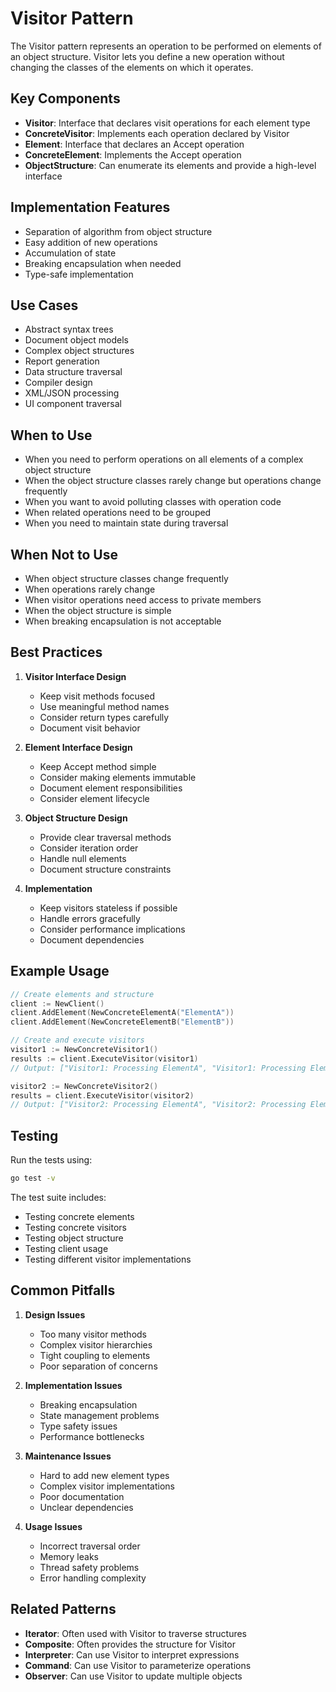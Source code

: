 # Visitor Pattern

The Visitor pattern represents an operation to be performed on elements of an object structure. Visitor lets you define a new operation without changing the classes of the elements on which it operates.

## Key Components

- **Visitor**: Interface that declares visit operations for each element type
- **ConcreteVisitor**: Implements each operation declared by Visitor
- **Element**: Interface that declares an Accept operation
- **ConcreteElement**: Implements the Accept operation
- **ObjectStructure**: Can enumerate its elements and provide a high-level interface

## Implementation Features

- Separation of algorithm from object structure
- Easy addition of new operations
- Accumulation of state
- Breaking encapsulation when needed
- Type-safe implementation

## Use Cases

- Abstract syntax trees
- Document object models
- Complex object structures
- Report generation
- Data structure traversal
- Compiler design
- XML/JSON processing
- UI component traversal

## When to Use

- When you need to perform operations on all elements of a complex object structure
- When the object structure classes rarely change but operations change frequently
- When you want to avoid polluting classes with operation code
- When related operations need to be grouped
- When you need to maintain state during traversal

## When Not to Use

- When object structure classes change frequently
- When operations rarely change
- When visitor operations need access to private members
- When the object structure is simple
- When breaking encapsulation is not acceptable

## Best Practices

1. **Visitor Interface Design**

   - Keep visit methods focused
   - Use meaningful method names
   - Consider return types carefully
   - Document visit behavior

2. **Element Interface Design**

   - Keep Accept method simple
   - Consider making elements immutable
   - Document element responsibilities
   - Consider element lifecycle

3. **Object Structure Design**

   - Provide clear traversal methods
   - Consider iteration order
   - Handle null elements
   - Document structure constraints

4. **Implementation**
   - Keep visitors stateless if possible
   - Handle errors gracefully
   - Consider performance implications
   - Document dependencies

## Example Usage

```go
// Create elements and structure
client := NewClient()
client.AddElement(NewConcreteElementA("ElementA"))
client.AddElement(NewConcreteElementB("ElementB"))

// Create and execute visitors
visitor1 := NewConcreteVisitor1()
results := client.ExecuteVisitor(visitor1)
// Output: ["Visitor1: Processing ElementA", "Visitor1: Processing ElementB"]

visitor2 := NewConcreteVisitor2()
results = client.ExecuteVisitor(visitor2)
// Output: ["Visitor2: Processing ElementA", "Visitor2: Processing ElementB"]
```

## Testing

Run the tests using:

```bash
go test -v
```

The test suite includes:

- Testing concrete elements
- Testing concrete visitors
- Testing object structure
- Testing client usage
- Testing different visitor implementations

## Common Pitfalls

1. **Design Issues**

   - Too many visitor methods
   - Complex visitor hierarchies
   - Tight coupling to elements
   - Poor separation of concerns

2. **Implementation Issues**

   - Breaking encapsulation
   - State management problems
   - Type safety issues
   - Performance bottlenecks

3. **Maintenance Issues**

   - Hard to add new element types
   - Complex visitor implementations
   - Poor documentation
   - Unclear dependencies

4. **Usage Issues**
   - Incorrect traversal order
   - Memory leaks
   - Thread safety problems
   - Error handling complexity

## Related Patterns

- **Iterator**: Often used with Visitor to traverse structures
- **Composite**: Often provides the structure for Visitor
- **Interpreter**: Can use Visitor to interpret expressions
- **Command**: Can use Visitor to parameterize operations
- **Observer**: Can use Visitor to update multiple objects
